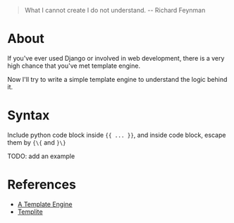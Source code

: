 > What I cannot create I do not understand. -- Richard Feynman

# About

If you've ever used Django or involved in web development, there is a very
high chance that you've met template engine.

Now I'll try to write a simple template engine to understand the logic behind
it.

# Syntax

Include python code block inside `{{ ... }}`, and inside code block, escape
them by `{\{` and `}\}`

TODO: add an example

# References

- [A Template Engine](http://aosabook.org/en/500L/pages/a-template-engine.html)
- [Templite](http://code.activestate.com/recipes/496702/)
